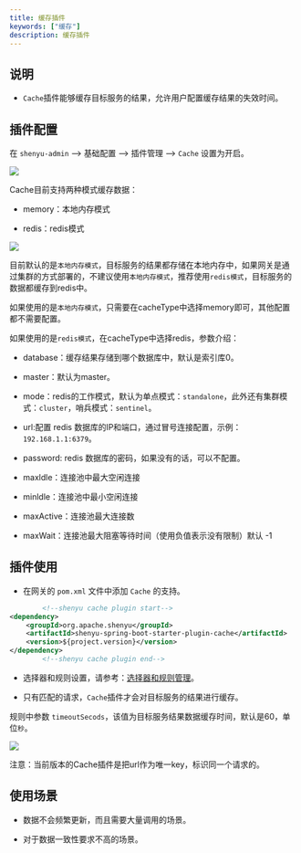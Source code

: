 ```yaml
---
title: 缓存插件
keywords: ["缓存"]
description: 缓存插件
---
```


## 说明

* `Cache`插件能够缓存目标服务的结果，允许用户配置缓存结果的失效时间。

## 插件配置

在 `shenyu-admin` --> 基础配置 --> 插件管理 --> `Cache` 设置为开启。

![](/img/shenyu/plugin/cache/cache-plugin-zh.png)

Cache目前支持两种模式缓存数据：

* memory：本地内存模式

* redis：redis模式

![](/img/shenyu/plugin/cache/cache-plugin-handle-zh.png)

目前默认的是`本地内存模式`，目标服务的结果都存储在本地内存中，如果网关是通过集群的方式部署的，不建议使用`本地内存模式`，推荐使用`redis模式`，目标服务的数据都缓存到redis中。

如果使用的是`本地内存模式`，只需要在cacheType中选择memory即可，其他配置都不需要配置。

如果使用的是`redis模式`，在cacheType中选择redis，参数介绍：

* database：缓存结果存储到哪个数据库中，默认是索引库0。

* master：默认为master。

* mode：redis的工作模式，默认为单点模式：`standalone`，此外还有集群模式：`cluster`，哨兵模式：`sentinel`。

* url:配置 redis 数据库的IP和端口，通过冒号连接配置，示例：`192.168.1.1:6379`。

* password: redis 数据库的密码，如果没有的话，可以不配置。

* maxldle：连接池中最大空闲连接

* minldle：连接池中最小空闲连接

* maxActive：连接池最大连接数

* maxWait：连接池最大阻塞等待时间（使用负值表示没有限制）默认 -1

## 插件使用

* 在网关的 `pom.xml` 文件中添加 `Cache` 的支持。

```xml
        <!--shenyu cache plugin start-->
<dependency>
    <groupId>org.apache.shenyu</groupId>
    <artifactId>shenyu-spring-boot-starter-plugin-cache</artifactId>
    <version>${project.version}</version>
</dependency>
        <!--shenyu cache plugin end-->
```

* 选择器和规则设置，请参考：[选择器和规则管理](https://shenyu.apache.org/zh/docs/user-guide/admin-usage/selector-and-rule "选择器和规则管理")。

* 只有匹配的请求，`Cache`插件才会对目标服务的结果进行缓存。

规则中参数 `timeoutSecods`，该值为目标服务结果数据缓存时间，默认是60，单位`秒`。

![](/img/shenyu/plugin/cache/cache-plugin-rule-zh.png)

注意：当前版本的Cache插件是把url作为唯一key，标识同一个请求的。

## 使用场景

* 数据不会频繁更新，而且需要大量调用的场景。

* 对于数据一致性要求不高的场景。
